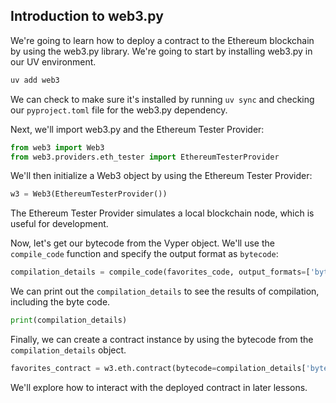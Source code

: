 ## Introduction to web3.py

We're going to learn how to deploy a contract to the Ethereum blockchain by using the web3.py library. We're going to start by installing web3.py in our UV environment.

```bash
uv add web3
```

We can check to make sure it's installed by running `uv sync` and checking our `pyproject.toml` file for the web3.py dependency.

Next, we'll import web3.py and the Ethereum Tester Provider:

```python
from web3 import Web3
from web3.providers.eth_tester import EthereumTesterProvider
```

We'll then initialize a Web3 object by using the Ethereum Tester Provider:

```python
w3 = Web3(EthereumTesterProvider())
```

The Ethereum Tester Provider simulates a local blockchain node, which is useful for development.

Now, let's get our bytecode from the Vyper object. We'll use the `compile_code` function and specify the output format as `bytecode`:

```python
compilation_details = compile_code(favorites_code, output_formats=['bytecode'])
```

We can print out the `compilation_details` to see the results of compilation, including the byte code.

```python
print(compilation_details)
```

Finally, we can create a contract instance by using the bytecode from the `compilation_details` object.

```python
favorites_contract = w3.eth.contract(bytecode=compilation_details['bytecode'])
```

We'll explore how to interact with the deployed contract in later lessons.
